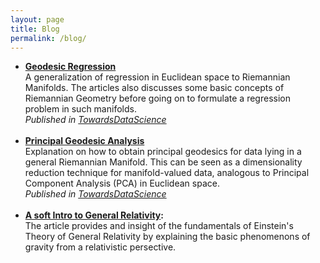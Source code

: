 ```yaml
---
layout: page
title: Blog
permalink: /blog/
---
```

<ul>
    <li>
        <b><a href="https://towardsdatascience.com/geodesic-regression-d0334de2d9d8" target="_blank" rel="noopener noreferrer">Geodesic Regression</a></b><br>
        A generalization of regression in Euclidean space to Riemannian Manifolds. The articles also discusses some basic concepts of Riemannian Geometry before going on to formulate a regression problem in such manifolds.<br>
        <em> Published in <a href="https://towardsdatascience.com" target="_blank" rel="noopener noreferrer">TowardsDataScience</a><br></em>
    </li><br>
    <li>   
    <b><a href="https://towardsdatascience.com/principal-geodesic-analysis-2ec7ad1b2679" target="_blank" rel="noopener noreferrer">Principal Geodesic Analysis</a></b><br>
        Explanation on how to obtain principal geodesics for data lying in a general Riemannian Manifold. This can be seen as a dimensionality reduction technique for manifold-valued data, analogous to Principal Component Analysis (PCA) in Euclidean space.<br>
        <em> Published in <a href="https://towardsdatascience.com" target="_blank" rel="noopener noreferrer">TowardsDataScience</a><br></em>
    </li><br>
    <li>
    <b><a href="https://paribeshregmi.medium.com/a-soft-intro-to-general-relativity-aa46da221747" target="_blank" rel="noopener noreferrer">A soft Intro to General Relativity</a>:</b><br>
        The article provides and insight of the fundamentals of Einstein's Theory of General Relativity by explaining the basic phenomenons of gravity from a relativistic persective.
    </li><br>
</ul>
